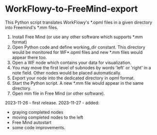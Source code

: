 # WorkFlowy-to-FreeMind-export
This Python script translates WorkFlowy's *.opml files in a given directory into Freemind's *.mm files.

1. Install Free Mind (or use any other software which supports *.mm format)
2. Open Python code and define working_dir constant. This directory would be monitored for WF*.opml files and new *.mm files would appear there too.
3. Open a WF node which contains your data for visualization.
4. You may move the first level of subnodes by words 'left' or 'right' in a note field. Other nodes would be placed automatically.
5. Export your node into the dedicated directory in opml format.
6. Start the Python script. A new *.mm file would appear in the same directory.
7. Open mm file in Free Mind (or other software).

2023-11-26 - first release.
2023-11-27 - added:
- graying completed nodes
- moving completed nodes to the left
- Free Mind autostart
- some code improvements.
